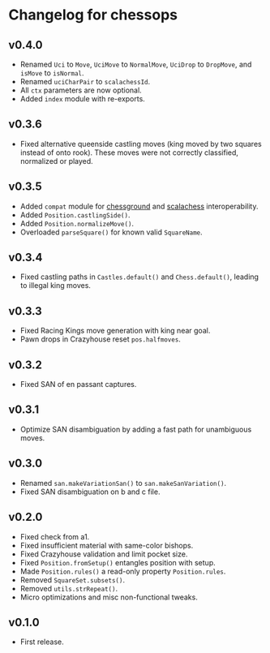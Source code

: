 Changelog for chessops
======================

v0.4.0
------

* Renamed `Uci` to `Move`, `UciMove` to `NormalMove`, `UciDrop` to `DropMove`,
  and `isMove` to `isNormal`.
* Renamed `uciCharPair` to `scalachessId`.
* All `ctx` parameters are now optional.
* Added `index` module with re-exports.

v0.3.6
------

* Fixed alternative queenside castling moves (king moved by two squares instead
  of onto rook). These moves were not correctly classified, normalized or
  played.

v0.3.5
------

* Added `compat` module for
  [chessground](https://github.com/ornicar/chessground) and
  [scalachess](https://github.com/ornicar/scalachess) interoperability.
* Added `Position.castlingSide()`.
* Added `Position.normalizeMove()`.
* Overloaded `parseSquare()` for known valid `SquareName`.

v0.3.4
------

* Fixed castling paths in `Castles.default()` and `Chess.default()`, leading
  to illegal king moves.

v0.3.3
------

* Fixed Racing Kings move generation with king near goal.
* Pawn drops in Crazyhouse reset `pos.halfmoves`.

v0.3.2
------

* Fixed SAN of en passant captures.

v0.3.1
------

* Optimize SAN disambiguation by adding a fast path for unambiguous moves.

v0.3.0
------

* Renamed `san.makeVariationSan()` to `san.makeSanVariation()`.
* Fixed SAN disambiguation on b and c file.

v0.2.0
------

* Fixed check from a1.
* Fixed insufficient material with same-color bishops.
* Fixed Crazyhouse validation and limit pocket size.
* Fixed `Position.fromSetup()` entangles position with setup.
* Made `Position.rules()` a read-only property `Position.rules`.
* Removed `SquareSet.subsets()`.
* Removed `utils.strRepeat()`.
* Micro optimizations and misc non-functional tweaks.

v0.1.0
------

* First release.

